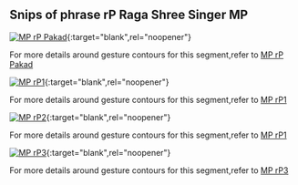 Snips of phrase rP Raga  Shree Singer MP
----------

[![MP rP Pakad](https://img.youtube.com/vi/e96_ajxg-_o/0.jpg)](https://youtu.be/e96_ajxg-_o){:target="blank",rel="noopener"}

For more details around gesture contours for this segment,refer to
[MP rP Pakad](htmls/MP_rP_Pakad.html)


[![MP rP1](https://img.youtube.com/vi/RZgTTtkVhGk/0.jpg)](https://youtu.be/RZgTTtkVhGk){:target="blank",rel="noopener"}

For more details around gesture contours for this segment,refer to
[MP rP1](htmls/MP_rP_1.html)

[![MP rP2](https://img.youtube.com/vi/SoQpZDzQcwg/0.jpg)](https://youtu.be/SoQpZDzQcwg){:target="blank",rel="noopener"}

For more details around gesture contours for this segment,refer to
[MP rP1](htmls/MP_rP_2.html)

[![MP rP3](https://img.youtube.com/vi/17DksmX3THI/0.jpg)](https://youtu.be/17DksmX3THI){:target="blank",rel="noopener"}

For more details around gesture contours for this segment,refer to
[MP rP3](htmls/MP_rP_3.html)